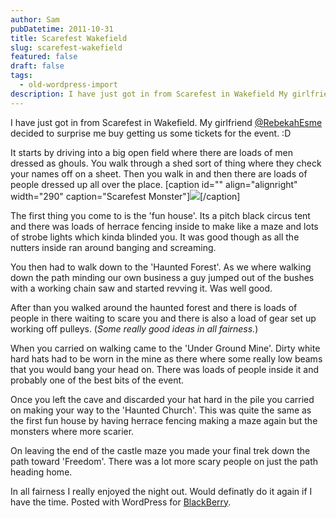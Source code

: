 ```yaml
---
author: Sam
pubDatetime: 2011-10-31
title: Scarefest Wakefield
slug: scarefest-wakefield
featured: false
draft: false
tags:
  - old-wordpress-import
description: I have just got in from Scarefest in Wakefield My girlfriend RebekahEsme decided to surprise me buy getting us some tickets for the event D...
---
```


I have just got in from Scarefest in Wakefield. My girlfriend [@RebekahEsme](http://rebekahesme.com) decided to surprise me buy getting us some tickets for the event. :D

It starts by driving into a big open field where there are loads of men dressed as ghouls. You walk through a shed sort of thing where they check your names off on a sheet. Then you walk in and then there are loads of people dressed up all over the place. [caption id="" align="alignright" width="290" caption="Scarefest Monster"]![](http://3.bp.blogspot.com/-W0K8Pgh9Rdg/TrEbxbld_1I/AAAAAAAAANY/mZPvozgfDP4/s320/Scareground.jpg)[/caption]

The first thing you come to is the 'fun house'. Its a pitch black circus tent and there was loads of herrace fencing inside to make like a maze and lots of strobe lights which kinda blinded you. It was good though as all the nutters inside ran around banging and screaming. 

You then had to walk down to the 'Haunted Forest'. As we where walking down the path minding our own business a guy jumped out of the bushes with a working chain saw and started revving it. Was well good. 

After than you walked around the haunted forest and there is loads of people in there waiting to scare you and there is also a load of gear set up working off pulleys. (*Some really good ideas in all fairness.*)

When you carried on walking came to the 'Under Ground Mine'. Dirty white hard hats had to be worn in the mine as there where some really low beams that you would bang your head on. There was loads of people inside it and probably one of the best bits of the event. 

Once you left the cave and discarded your hat hard in the pile you carried on making your way to the 'Haunted Church'. This was quite the same as the first fun house by having herrace fencing making a maze again but the monsters where more scarier.

On leaving the end of the castle maze you made your final trek down the path toward 'Freedom'. There was a lot more scary people on just the path  heading home. 

In all fairness I really enjoyed the night out. Would definatly do it again if I have the time. 
 Posted with WordPress for [BlackBerry](http://bonx.us?d4x).